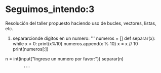 # Seguimos_intendo:3
Resolución del taller propuesto haciendo uso de bucles, vectores, listas, etc.
1. separarcionde digitos en un numero:
'''
numeros = []
def separar(x):
    while x > 0:
        print(x%10)
        numeros.append(x % 10)
        x = x // 10
    print(numeros[:])

n = int(input("Ingrese un numero por favor:"))
separar(n)

            '''
